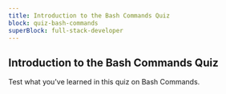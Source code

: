 ```yaml
---
title: Introduction to the Bash Commands Quiz
block: quiz-bash-commands
superBlock: full-stack-developer
---
```


## Introduction to the Bash Commands Quiz

Test what you've learned in this quiz on Bash Commands.
